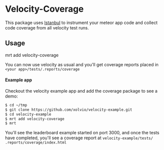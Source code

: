 # Velocity-Coverage

This package uses [Istanbul](gotwarlost.github.io/istanbul/) to instrument your meteor app code and collect code coverage from all velocity test runs.

## Usage

mrt add velocity-coverage

You can now use velocity as usual and you'll get coverage reports placed in `<your app>/tests/.reports/coverage`

#### Example app

Checkout the velocity example app and add the coverage package to see a demo:

```bash
$ cd ~/tmp
$ git clone https://github.com/xolvio/velocity-example.git
$ cd velocity-example
$ mrt add velocity-coverage
$ mrt
```

You'll see the leaderboard example started on port 3000, and once the tests have completed, you'll see a coverage report at `velocity-example/tests/
.reports/coverage/index.html`

